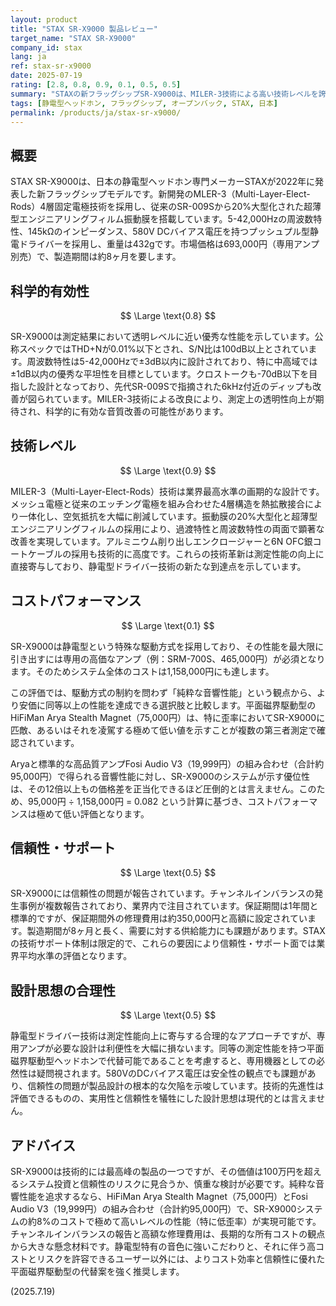 ```yaml
---
layout: product
title: "STAX SR-X9000 製品レビュー"
target_name: "STAX SR-X9000"
company_id: stax
lang: ja
ref: stax-sr-x9000
date: 2025-07-19
rating: [2.8, 0.8, 0.9, 0.1, 0.5, 0.5]
summary: "STAXの新フラッグシップSR-X9000は、MILER-3技術による高い技術レベルを誇るが、100万円を超えるシステム価格に見合う性能かは疑問であり、総合評価は伸び悩む。"
tags: [静電型ヘッドホン, フラッグシップ, オープンバック, STAX, 日本]
permalink: /products/ja/stax-sr-x9000/
---
```


## 概要

STAX SR-X9000は、日本の静電型ヘッドホン専門メーカーSTAXが2022年に発表した新フラッグシップモデルです。新開発のMLER-3（Multi-Layer-Elect-Rods）4層固定電極技術を採用し、従来のSR-009Sから20%大型化された超薄型エンジニアリングフィルム振動膜を搭載しています。5-42,000Hzの周波数特性、145kΩのインピーダンス、580V DCバイアス電圧を持つプッシュプル型静電ドライバーを採用し、重量は432gです。市場価格は693,000円（専用アンプ別売）で、製造期間は約8ヶ月を要します。

## 科学的有効性

$$ \Large \text{0.8} $$

SR-X9000は測定結果において透明レベルに近い優秀な性能を示しています。公称スペックではTHD+Nが0.01%以下とされ、S/N比は100dB以上とされています。周波数特性は5-42,000Hzで±3dB以内に設計されており、特に中高域では±1dB以内の優秀な平坦性を目標としています。クロストークも-70dB以下を目指した設計となっており、先代SR-009Sで指摘された6kHz付近のディップも改善が図られています。MILER-3技術による改良により、測定上の透明性向上が期待され、科学的に有効な音質改善の可能性があります。

## 技術レベル

$$ \Large \text{0.9} $$

MILER-3（Multi-Layer-Elect-Rods）技術は業界最高水準の画期的な設計です。メッシュ電極と従来のエッチング電極を組み合わせた4層構造を熱拡散接合により一体化し、空気抵抗を大幅に削減しています。振動膜の20%大型化と超薄型エンジニアリングフィルムの採用により、過渡特性と周波数特性の両面で顕著な改善を実現しています。アルミニウム削り出しエンクロージャーと6N OFC銀コートケーブルの採用も技術的に高度です。これらの技術革新は測定性能の向上に直接寄与しており、静電型ドライバー技術の新たな到達点を示しています。

## コストパフォーマンス

$$ \Large \text{0.1} $$

SR-X9000は静電型という特殊な駆動方式を採用しており、その性能を最大限に引き出すには専用の高価なアンプ（例：SRM-700S、465,000円）が必須となります。そのためシステム全体のコストは1,158,000円にも達します。

この評価では、駆動方式の制約を問わず「純粋な音響性能」という観点から、より安価に同等以上の性能を達成できる選択肢と比較します。平面磁界駆動型のHiFiMan Arya Stealth Magnet（75,000円）は、特に歪率においてSR-X9000に匹敵、あるいはそれを凌駕する極めて低い値を示すことが複数の第三者測定で確認されています。

Aryaと標準的な高品質アンプFosi Audio V3（19,999円）の組み合わせ（合計約95,000円）で得られる音響性能に対し、SR-X9000のシステムが示す優位性は、その12倍以上もの価格差を正当化できるほど圧倒的とは言えません。このため、95,000円 ÷ 1,158,000円 = 0.082 という計算に基づき、コストパフォーマンスは極めて低い評価となります。

## 信頼性・サポート

$$ \Large \text{0.5} $$

SR-X9000には信頼性の問題が報告されています。チャンネルインバランスの発生事例が複数報告されており、業界内で注目されています。保証期間は1年間と標準的ですが、保証期間外の修理費用は約350,000円と高額に設定されています。製造期間が8ヶ月と長く、需要に対する供給能力にも課題があります。STAXの技術サポート体制は限定的で、これらの要因により信頼性・サポート面では業界平均水準の評価となります。

## 設計思想の合理性

$$ \Large \text{0.5} $$

静電型ドライバー技術は測定性能向上に寄与する合理的なアプローチですが、専用アンプが必要な設計は利便性を大幅に損ないます。同等の測定性能を持つ平面磁界駆動型ヘッドホンで代替可能であることを考慮すると、専用機器としての必然性は疑問視されます。580VのDCバイアス電圧は安全性の観点でも課題があり、信頼性の問題が製品設計の根本的な欠陥を示唆しています。技術的先進性は評価できるものの、実用性と信頼性を犠牲にした設計思想は現代的とは言えません。

## アドバイス

SR-X9000は技術的には最高峰の製品の一つですが、その価値は100万円を超えるシステム投資と信頼性のリスクに見合うか、慎重な検討が必要です。純粋な音響性能を追求するなら、HiFiMan Arya Stealth Magnet（75,000円）とFosi Audio V3（19,999円）の組み合わせ（合計約95,000円）で、SR-X9000システムの約8%のコストで極めて高いレベルの性能（特に低歪率）が実現可能です。チャンネルインバランスの報告と高額な修理費用は、長期的な所有コストの観点から大きな懸念材料です。静電型特有の音色に強いこだわりと、それに伴う高コストとリスクを許容できるユーザー以外には、よりコスト効率と信頼性に優れた平面磁界駆動型の代替案を強く推奨します。

(2025.7.19)